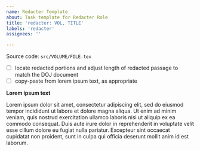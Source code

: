 ```yaml
---
name: Redacter Template
about: Task template for Redacter Role
title: 'redacter: VOL, TITLE'
labels: 'redacter'
assignees: ''

---
```


Source code: `src/VOLUME/FILE.tex`

- [ ] locate redacted portions and adjust length of redacted passage to match the DOJ document
- [ ] copy-paste from lorem ipsum text, as appropriate

**Lorem ipsum text**

Lorem ipsum dolor sit amet, consectetur adipiscing elit, sed do eiusmod tempor incididunt ut labore et dolore magna aliqua. Ut enim ad minim veniam, quis nostrud exercitation ullamco laboris nisi ut aliquip ex ea commodo consequat. Duis aute irure dolor in reprehenderit in voluptate velit esse cillum dolore eu fugiat nulla pariatur. Excepteur sint occaecat cupidatat non proident, sunt in culpa qui officia deserunt mollit anim id est laborum.
